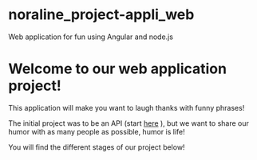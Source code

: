 # noraline_project-appli_web
Web application for fun using Angular and node.js

# Welcome to our web application project! 
This application will make you want to laugh thanks with funny phrases!

The initial project was to be an API (start [here](https://github.com/alinemaligorne/noralineApi) ), but we want to share our humor with as many people as possible, humor is life!

You will find the different stages of our project below!

